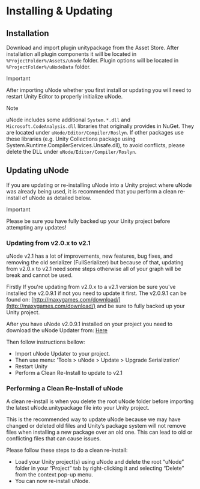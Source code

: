 # Installing & Updating

## Installation

Download and import plugin unitypackage from the Asset Store. After installation all plugin components it will be located in `%ProjectFolder%/Assets/uNode` folder. Plugin options will be located in `%ProjectFolder%/uNodeData` folder.


> [!IMPORTANT]
> After importing uNode whether you first install or updating you will need to restart Unity Editor to properly initialize uNode.

> [!NOTE]
> uNode includes some additional `System.*.dll` and `Microsoft.CodeAnalysis.dll` libraries that originally provides in NuGet. They are located under `uNode/Editor/Compiler/Roslyn`. If other packages use these libraries (e.g. Unity Collections package using System.Runtime.CompilerServices.Unsafe.dll), to avoid conflicts, please delete the DLL under `uNode/Editor/Compiler/Roslyn`.
## Updating uNode

If you are updating or re-installing uNode into a Unity project where uNode was already being used, it is recommended that you perform a clean re-install of uNode as detailed below. 

> [!IMPORTANT]
> Please be sure you have fully backed up your Unity project before attempting any updates!


### Updating from v2.0.x to v2.1

uNode v2.1 has a lot of improvements, new features, bug fixes, and removing the old serializer (FullSerializer) but because of that, updating from v2.0.x to v2.1 need some steps otherwise all of your graph will be break and cannot be used.

Firstly If you're updating from v2.0.x to a v2.1 version be sure you've installed the v2.0.9.1 if not you need to update it first. The v2.0.9.1 can be found on: [http://maxygames.com/download/](http://maxygames.com/download/) and be sure to fully backed up your Unity project.

After you have uNode v2.0.9.1 installed on your project you need to download the uNode Updater from:  [Here](https://drive.google.com/file/d/1TTv0BVN4HPmQl-1-D5Z5qSzOWWraawAX/view?usp=sharing)

Then follow instructions bellow:
- Import uNode Updater to your project.
- Then use menu: 'Tools > uNode > Update > Upgrade Serialization'
- Restart Unity
- Perform a Clean Re-Install to update to v2.1

### Performing a Clean Re-Install of uNode

A clean re-install is when you delete the root uNode folder before importing the latest uNode.unitypackage file into your Unity project.

This is the recommended way to update uNode because we may have changed or deleted old files and Unity’s package system will not remove files when installing a new package over an old one. This can lead to old or conflicting files that can cause issues.

Please follow these steps to do a clean re-install:
- Load your Unity project(s) using uNode and delete the root “uNode” folder in your “Project” tab by right-clicking it and selecting “Delete” from the context pop-up menu.
- You can now re-install uNode.